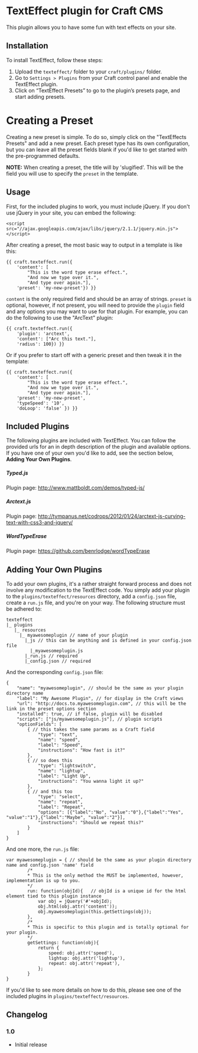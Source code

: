 # TextEffect plugin for Craft CMS

This plugin allows you to have some fun with text effects on your site.

## Installation

To install TextEffect, follow these steps:

1.  Upload the `texteffect/` folder to your `craft/plugins/` folder.
2.  Go to `Settings > Plugins` from your Craft control panel and enable the TextEffect plugin.
3.  Click on “TextEffect Presets” to go to the plugin’s presets page, and start adding presets.

# Creating a Preset
Creating a new preset is simple.  To do so, simply click on the "TextEffects Presets" and add a new preset.  Each preset type has its own configuration, but you can leave all the preset fields blank if you'd like to get started with the pre-programmed defaults.

**NOTE:** When creating a preset, the title will by 'slugified'.  This will be the field you will use to specify the ` preset ` in the template.

## Usage
First, for the included plugins to work, you must include jQuery.  If you don't use jQuery in your site, you can embed the following:
 ```
 <script src="//ajax.googleapis.com/ajax/libs/jquery/2.1.1/jquery.min.js"></script>
 ```

After creating a preset, the most basic way to output in a template is like this:

```
{{ craft.texteffect.run({
    'content': [
        "This is the word type erase effect.", 
        "And now we type over it.", 
        "And type over again."],
    'preset': 'my-new-preset'}) }}
```
` content ` is the only required field and should be an array of strings.  ` preset ` is optional, however, if not present, you will need to provide the ` plugin ` field and any options you may want to use for that plugin.  For example, you can do the following to use the "ArcText" plugin:
```
{{ craft.texteffect.run({
    'plugin': 'arctext',
    'content': ["Arc this text."],
    'radius': 100}) }}
```

Or if you prefer to start off with a generic preset and then tweak it in the template:
```
{{ craft.texteffect.run({
    'content': [
        "This is the word type erase effect.", 
        "And now we type over it.", 
        "And type over again."],
    'preset': 'my-new-preset',
    'typeSpeed': '10',
    'doLoop': 'false' }) }}
```
## Included Plugins
The following plugins are included with TextEffect.  You can follow the provided urls for an in depth description of the plugin and available options.  If you have one of your own you'd like to add, see the section below, **Adding Your Own Plugins**.
##### Typed.js 
Plugin page: http://www.mattboldt.com/demos/typed-js/

##### Arctext.js
Plugin page: http://tympanus.net/codrops/2012/01/24/arctext-js-curving-text-with-css3-and-jquery/

##### WordTypeErase
Plugin page: https://github.com/benrlodge/wordTypeErase

## Adding Your Own Plugins
To add your own plugins, it's a rather straight forward process and does not involve any modification to the TextEffect code.  You simply add your plugin to the ` plugins/texteffect/resources ` directory, add a ` config.json ` file, create a ` run.js ` file, and you're on your way.  The following structure must be adhered to:
```
texteffect
|_ plugins
   |_ resources
     |_ myawesomeplugin // name of your plugin
       |_js // this can be anything and is defined in your config.json file
         |_myawesomeplugin.js
       |_run.js // required
       |_config.json // required
```
And the corresponding ` config.json ` file:
```
{
    "name": "myawesomeplugin", // should be the same as your plugin directory name
    "label": "My Awesome Plugin", // for display in the Craft views
    "url": "http://docs.to.myawesomeplugin.com", // this will be the link in the preset options section
    "installed": true, // if false, plugin will be disabled
    "scripts": ["js/myawesomeplugin.js"], // plugin scripts
    "optionFields": [
        { // this takes the same params as a Craft field
            "type": "text",
            "name": "speed",
            "label": "Speed",
            "instructions": "How fast is it?"
        },
        { // so does this
            "type": "lightswitch",
            "name": "lightup",
            "label": "Light Up",
            "instructions": "You wanna light it up?"
        },
        { // and this too
            "type": "select",
            "name": "repeat",
            "label": "Repeat",
            "options": [{"label":"No", "value":"0"},{"label":"Yes", "value":"1"},{"label":"Maybe", "value":"2"}],
            "instructions": "Should we repeat this?"
        }
    ]
}
```
And one more, the ` run.js ` file:
```
var myawesomeplugin = { // should be the same as your plugin directory name and config.json 'name' field
        /*
        * This is the only method the MUST be implemented, however, implementation is up to you.
        */
        run: function(objId){   // objId is a unique id for the html element tied to this plugin instance
            var obj = jQuery('#'+objId);
            obj.html(obj.attr('content'));
            obj.myawesomeplugin(this.getSettings(obj));
        },
        /*
        * This is specific to this plugin and is totally optional for your plugin.
        */
        getSettings: function(obj){
            return {
                speed: obj.attr('speed'),
                lightup: obj.attr('lightup'),
                repeat: obj.attr('repeat'),
            };
        }
}
```

If you'd like to see more details on how to do this, please see one of the included plugins in ` plugins/texteffect/resources `.

## Changelog

### 1.0

* Initial release
